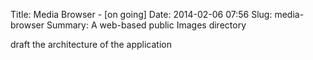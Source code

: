 Title: Media Browser - [on going]
Date: 2014-02-06 07:56
Slug: media-browser
Summary: A web-based public Images directory

draft the architecture of the application
